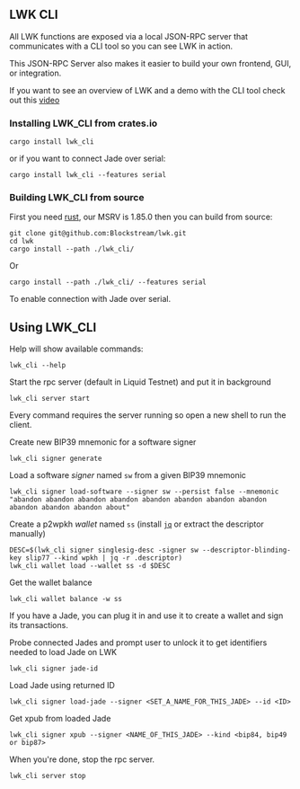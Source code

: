 ## LWK CLI

All LWK functions are exposed via a local JSON-RPC server that communicates with a CLI tool so you can see LWK in action.

This JSON-RPC Server also makes it easier to build your own frontend, GUI, or integration.

If you want to see an overview of LWK and a demo with the CLI tool check out this [video](https://community.liquid.net/c/videos/demo-liquid-wallet-kit-lwk)

### Installing LWK_CLI from crates.io

```shell
cargo install lwk_cli
```
or if you want to connect Jade over serial:

```shell
cargo install lwk_cli --features serial
```

### Building LWK_CLI from source

First you need [rust](https://www.rust-lang.org/tools/install), our MSRV is 1.85.0
then you can build from source:

```shell
git clone git@github.com:Blockstream/lwk.git
cd lwk
cargo install --path ./lwk_cli/
```

Or
```
cargo install --path ./lwk_cli/ --features serial
```
To enable connection with Jade over serial.

## Using LWK_CLI

Help will show available commands:

```shell
lwk_cli --help
```

Start the rpc server (default in Liquid Testnet)
and put it in background
```shell
lwk_cli server start
```
Every command requires the server running so open a new shell to run the client.

Create new BIP39 mnemonic for a software signer
```shell
lwk_cli signer generate
```
Load a software *signer* named `sw` from a given BIP39 mnemonic
```shell
lwk_cli signer load-software --signer sw --persist false --mnemonic "abandon abandon abandon abandon abandon abandon abandon abandon abandon abandon abandon about"
```

Create a p2wpkh *wallet* named `ss` (install [`jq`](https://github.com/jqlang/jq) or extract the descriptor manually)
```shell
DESC=$(lwk_cli signer singlesig-desc -signer sw --descriptor-blinding-key slip77 --kind wpkh | jq -r .descriptor)
lwk_cli wallet load --wallet ss -d $DESC
```

Get the wallet balance
```shell
lwk_cli wallet balance -w ss
```
If you have a Jade, you can plug it in and use it to create a
wallet and sign its transactions.

Probe connected Jades and prompt user to unlock it to get identifiers needed to load Jade on LWK

```shell
lwk_cli signer jade-id
```
Load Jade using returned ID

```shell
lwk_cli signer load-jade --signer <SET_A_NAME_FOR_THIS_JADE> --id <ID>
```
Get xpub from loaded Jade

```shell
lwk_cli signer xpub --signer <NAME_OF_THIS_JADE> --kind <bip84, bip49 or bip87>
```

When you're done, stop the rpc server.
```shell
lwk_cli server stop
```
